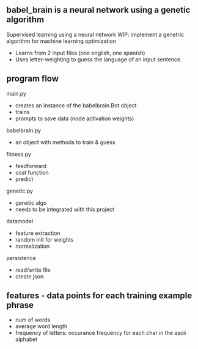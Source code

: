 babel_brain is a neural network using a genetic algorithm
-------------

Supervised learning using a neural network
WIP: implement a genetric algorithm for machine learning optimization

- Learns from 2 input files (one english, one spanish)
- Uses letter-weighting to guess the language of an input sentence.

program flow
-------------
main.py 
- creates an instance of the babelbrain.Bot object
- trains
- prompts to save data (node activation weights)

babelbrain.py 
- an object with methods to train & guess

fitness.py
- feedforward
- cost function
- predict

genetic.py
- genetic algo
- needs to be integrated with this project

datamodel
- feature extraction
- random init for weights
- normalization

persistence
- read/write file
- create json

features - data points for each training example phrase
-------------
- num of words
- average word length
- frequency of letters: occurance frequency for each char in the ascii alphabet


